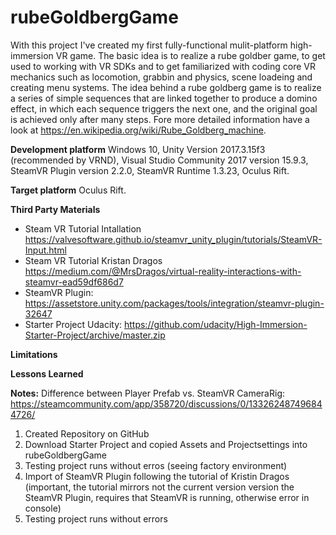 # rubeGoldbergGame

With this project I've created my first fully-functional mulit-platform high-immersion VR game. 
The basic idea is to realize a rube goldber game, to get used to working with VR SDKs and to get familiarized with coding
core VR mechanics such as locomotion, grabbin and physics, scene loadeing and creating menu systems.
The idea behind a rube goldberg game is to realize a series of simple sequences that are linked together to produce a domino effect, in which each sequence triggers the next one, 
and the original goal is achieved only after many steps.
Fore more detailed information have a look at https://en.wikipedia.org/wiki/Rube_Goldberg_machine.


**Development platform** Windows 10, Unity Version 2017.3.15f3 (recommended by VRND), 
Visual Studio Community 2017 version 15.9.3, SteamVR Plugin version 2.2.0, SteamVR Runtime 1.3.23, Oculus Rift.

**Target platform** Oculus Rift. 

**Third Party Materials**
- Steam VR  Tutorial Intallation https://valvesoftware.github.io/steamvr_unity_plugin/tutorials/SteamVR-Input.html
- Steam VR Tutorial Kristan Dragos https://medium.com/@MrsDragos/virtual-reality-interactions-with-steamvr-ead59df686d7
- SteamVR Plugin: https://assetstore.unity.com/packages/tools/integration/steamvr-plugin-32647
- Starter Project Udacity: https://github.com/udacity/High-Immersion-Starter-Project/archive/master.zip

**Limitations**

**Lessons Learned**

**Notes:** 
Difference between Player Prefab vs. SteamVR CameraRig: https://steamcommunity.com/app/358720/discussions/0/133262487496844726/

1) Created Repository on GitHub
2) Download Starter Project and copied Assets and Projectsettings into rubeGoldbergGame
3) Testing project runs without erros (seeing factory environment)
4) Import of SteamVR Plugin following the tutorial of Kristin Dragos (important, the tutorial mirrors not the current version version the SteamVR Plugin, requires that SteamVR is running, otherwise error in console)
5) Testing project runs without errors
